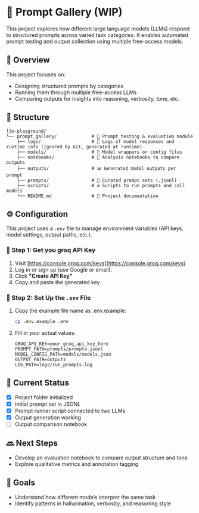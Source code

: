 # 🧠 Prompt Gallery (WIP)

This project explores how different large language models (LLMs) respond to structured prompts across varied task categories. It enables automated prompt testing and output collection using multiple free-access models.

## 🧾 Overview

This project focuses on:
- Designing structured prompts by categories
- Running them through multiple free-access LLMs
- Comparing outputs for insights into reasoning, verbosity, tone, etc.

## 📁 Structure

```
llm-playground/
└── prompt_gallery/             # 🧠 Prompt testing & evaluation module
    ├── logs/                   # 📂 Logs of model responses and runtime info (ignored by Git, generated at runtime)
    ├── models/                 # 🤖 Model wrappers or config files
    ├── notebooks/              # 📓 Analysis notebooks to compare outputs
    ├── outputs/                # 📊 Generated model outputs per prompt
    ├── prompts/                # 📝 Curated prompt sets (.jsonl)
    ├── scripts/                # ⚙️ Scripts to run prompts and call models
    └── README.md               # 📄 Project documentation
```
## ⚙️ Configuration

This project uses a `.env` file to manage environment variables (API keys, model settings, output paths, etc.).


### 🔑 Step 1: Get you groq API Key
1. Visit [https://console.groq.com/keys](https://console.groq.com/keys)
2. Log in or sign up (use Google or email).
3. Click **"Create API Key"**
4. Copy and paste the generated key

### 🧪 Step 2: Set Up the `.env` File
1. Copy the example file name as .env.example:
   ```bash
   cp .env.example .env
2. Fill in your actual values:
    ```env
    GROQ_API_KEY=your_groq_api_key_here
    PROMPT_PATH=prompts/prompts.jsonl
    MODEL_CONFIG_PATH=models/models.json
    OUTPUT_PATH=outputs
    LOG_PATH=logs/run_prompts.log
## 🚧 Current Status

- [x] Project folder initialized
- [x] Initial prompt set in JSONL
- [x] Prompt runner script connected to two LLMs
- [x] Output generation working
- [ ] Output comparison notebook

## 🔜 Next Steps

- Develop an evaluation notebook to compare output structure and tone
- Explore qualitative metrics and annotation tagging

## 🎯 Goals

- Understand how different models interpret the same task
- Identify patterns in hallucination, verbosity, and reasoning style